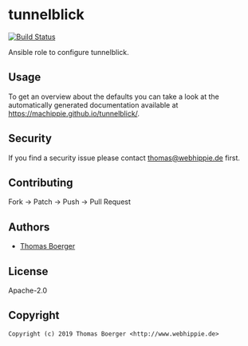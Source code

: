 # tunnelblick

[![Build Status](https://cloud.drone.io/api/badges/machippie/tunnelblick/status.svg)](https://cloud.drone.io/machippie/tunnelblick)

Ansible role to configure tunnelblick.

## Usage

To get an overview about the defaults you can take a look at the automatically generated documentation available at https://machippie.github.io/tunnelblick/.

## Security

If you find a security issue please contact thomas@webhippie.de first.


## Contributing

Fork -> Patch -> Push -> Pull Request


## Authors

* [Thomas Boerger](https://github.com/tboerger)


## License

Apache-2.0


## Copyright

```
Copyright (c) 2019 Thomas Boerger <http://www.webhippie.de>
```
